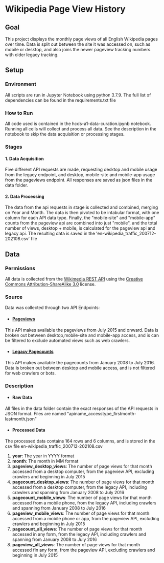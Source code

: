 # Wikipedia Page View History

## Goal
This project displays the monthly page views of all English Wikipedia pages over time. Data is split out between the site it was accessed on, such as mobile or desktop, and also joins the newer pageview tracking numbers with older legacy tracking.

## Setup

### Environment
All scripts are run in Jupyter Notebook using python 3.7.9. The full list of dependencies can be found in the requirements.txt file

### How to Run
All code used is contained in the hcds-a1-data-curation.ipynb notebook. Running all cells will collect and process all data. See the description in the notebook to skip the data acquisition or processing stages.

### Stages

#### 1. Data Acquisition
Five different API requests are made, requesting desktop and mobile usage from the legacy endpoint, and desktop, mobile-site and mobile-app usage from the pageviews endpoint. All responses are saved as json files in the data folder.

#### 2. Data Processing
The data from the api requests in stage is collected and combined, merging on Year and Month. The data is then pivoted to be intabular format, with one column for each API data type. Finally, the "mobile-site" and "mobile-app" counts from the pageview api are combined into just "mobile", and the total number of views, desktop + mobile, is calculated for the pageview api and legacy api. The resulting data is saved in the 'en-wikipedia_traffic_200712-202108.csv' file

## Data

### Permissions
All data is collected from the [Wikimedia REST API](https://www.mediawiki.org/wiki/Wikimedia_REST_API#Terms_and_conditions) using the [Creative Commons Attribution-ShareAlike 3.0](https://en.wikipedia.org/wiki/Wikipedia:Text_of_Creative_Commons_Attribution-ShareAlike_3.0_Unported_License) license.

### Source
Data was collected through two API Endpoints:

* #### [Pageviews](https://wikitech.wikimedia.org/wiki/Analytics/AQS/Pageviews)
This API makes available the pageviews from July 2015 and onward. Data is broken out between desktop,mobile-site and mobile-app access, and is can be filtered to exclude automated views such as web crawlers.


* #### [Legacy Pagecounts](https://wikitech.wikimedia.org/wiki/Analytics/AQS/Legacy_Pagecounts)
This API makes available the pagecounts from January 2008 to July 2016. Data is broken out between desktop and mobile access, and is not filtered for web crawlers or bots.

### Description

* #### Raw Data
All files in the data folder contain the exact responses of the API requests in JSON format. Files are named "apiname_accesstype_firstmonth-lastmonth.json" 

* #### Processed Data
The processed data contains 164 rows and 6 columns, and is stored in the csv file en-wikipedia_traffic_200712-202108.csv
 1.  **year**: The year in YYYY format
 1. **month**: The month in MM format
 1. **pageview_desktop_views**: The number of page views for that month accessed from a desktop computer, from the pageview API, excluding crawlers and beginning in July 2015
 1. **pagecount_desktop_views**: The number of page views for that month accessed from a desktop computer, from the legacy API, including crawlers and spanning from January 2008 to July 2016
 1. **pagecount_mobile_views**: The number of page views for that month accessed from a mobile phone, from the legacy API, including crawlers and spanning from January 2008 to July 2016
 1. **pageview_mobile_views**: The number of page views for that month accessed from a mobile phone or app, from the pageview API, excluding crawlers and beginning in July 2015
 1. **pagecount_all_views**: The number of page views for that month accessed in any form, from the legacy API, including crawlers and spanning from January 2008 to July 2016
 1. **pageview_all_views**: The number of page views for that month accessed fin any form, from the pageview API, excluding crawlers and beginning in July 2015



